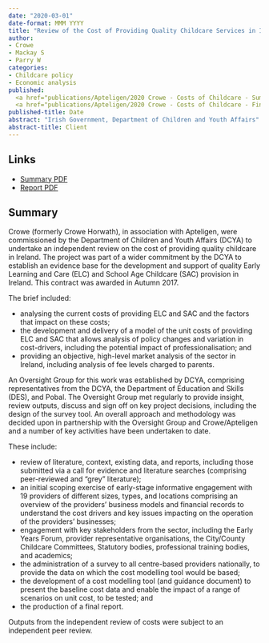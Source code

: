 ```yaml
---
date: "2020-03-01"
date-format: MMM YYYY
title: "Review of the Cost of Providing Quality Childcare Services in Ireland"
author:
- Crowe
- Mackay S
- Parry W
categories:
- Childcare policy
- Economic analysis
published:
  <a href="publications/Apteligen/2020 Crowe - Costs of Childcare - Summary.pdf" target="_blank">Summary PDF</a></br>
  <a href="publications/Apteligen/2020 Crowe - Costs of Childcare - Final.pdf" target="_blank">Report PDF</a>
published-title: Date
abstract: "Irish Government, Department of Children and Youth Affairs"
abstract-title: Client
---
```



## Links

* <a href="../publications/Apteligen/2020 Crowe - Costs of Childcare - Summary.pdf" target="_blank">Summary PDF</a>
* <a href="../publications/Apteligen/2020 Crowe - Costs of Childcare - Final.pdf" target="_blank">Report PDF</a>


## Summary

Crowe (formerly Crowe Horwath), in association with Apteligen, were commissioned by the Department of Children and Youth Affairs (DCYA) to undertake an independent review on the cost of providing quality childcare in Ireland. The project was part of a wider commitment by the DCYA to establish an evidence base for the development and support of quality Early Learning and Care (ELC) and School Age Childcare (SAC) provision in Ireland. This contract was awarded in Autumn 2017.

The brief included:

* analysing the current costs of providing ELC and SAC and the factors that impact on these costs;
* the development and delivery of a model of the unit costs of providing ELC and SAC that allows analysis of policy changes and variation in cost-drivers, including the potential impact of professionalisation; and
* providing an objective, high-level market analysis of the sector in Ireland, including analysis of fee levels charged to parents.

An Oversight Group for this work was established by DCYA, comprising representatives from the DCYA, the Department of Education and Skills (DES), and Pobal. The Oversight Group met regularly to provide insight, review outputs, discuss and sign off on key project decisions, including the design of the survey tool. An overall approach and methodology was decided upon in partnership with the Oversight Group and Crowe/Apteligen and a number of key activities have been undertaken to date.

These include:

* review of literature, context, existing data, and reports, including those submitted via a call for evidence and literature searches (comprising peer-reviewed and “grey” literature);
* an initial scoping exercise of early-stage informative engagement with 19 providers of different sizes, types, and locations comprising an overview of the providers’ business models and financial records to understand the cost drivers and key issues impacting on the operation of the providers’ businesses;
* engagement with key stakeholders from the sector, including the Early Years Forum, provider representative organisations, the City/County Childcare Committees, Statutory bodies, professional training bodies, and academics;
* the administration of a survey to all centre-based providers nationally, to provide the data on which the cost modelling tool would be based;
* the development of a cost modelling tool (and guidance document) to present the baseline cost data and enable the impact of a range of scenarios on unit cost, to be tested; and
* the production of a final report.

Outputs from the independent review of costs were subject to an independent peer review.



